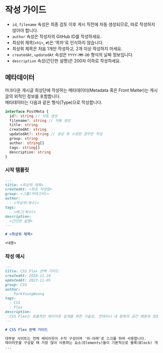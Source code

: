 # 작성 가이드

- `id`, `filename` 속성은 최종 검토 이후 게시 직전에 자동 생성되므로, 따로 작성하지 않아야 합니다.
- `author` 속성은 작성자의 GitHub ID를 작성하세요.
- 최상위 제목(`<h1>`, `#`)은 '목차'로 인식하지 않습니다.
- 최상위 제목은 처음 1개만 작성하고, 2개 이상 작성하지 마세요.
- `createdAt`, `updatedAt` 속성은 `YYYY-MM-DD` 형식의 날짜 정보입니다.
- `description` 속성(간단한 설명)은 200자 이하로 작성하세요.

## 메타데이터

마크다운 게시글 최상단에 작성하는 메타데이터(Metadata 혹은 Front Matter)는 게시글의 외적인 정보를 포함합니다.  
메타데이터는 다음과 같은 형식(Type)으로 작성합니다.

```ts
interface PostMeta {
  id?: string // 자동 생성
  filename?: string // 자동 생성
  title: string
  createdAt: string
  updatedAt?: string // 생성 후 수정한 경우만 작성
  group: string
  author: string[]
  tags: string[]
  description: string
}
```

### 시작 템플릿

```markdown
---
title: <최상위 제목>
createdAt: <최초 작성일>
group: <그룹(카테고리)>
author: 
  - <작성자(복수)>
tags: 
  - <태그(복수)>
description: 
  <간단한 설명>
---

# <최상위 제목>

<내용>
```

### 작성 예시

```markdown
---
title: CSS Flex 완벽 가이드
createdAt: 2018-11-24
updatedAt: 2023-11-05
group: CSS
author: 
  - ParkYoungWoong
tags:
  - CSS
  - Flex
description:
  CSS Flex는 효율적인 레이아웃 설계를 위한 기술로, 컨테이너 내 항목의 공간 배분과 정렬을 유연하게 관리합니다. 이를 통해 반응형 디자인 레이아웃이 쉬워지고 복잡한 계산 없이도 요소를 원하는 대로 배치할 수 있습니다.
---

# CSS Flex 완벽 가이드

대부분 사이트는 전체 레이아웃이 수직 구성이며 '위-아래'로 스크롤 하여 사용합니다.
레이아웃을 구성할 때 가장 많이 사용하는 요소(Elements)들이 기본적으로 블록(Block) 개념으로 표시(Display)되며 이는 뷰(View)에 수직(위에서 아래로)으로 쌓이기 때문에 수직 구성은 상대적으로 쉽게 만들 수 있습니다.
...
```